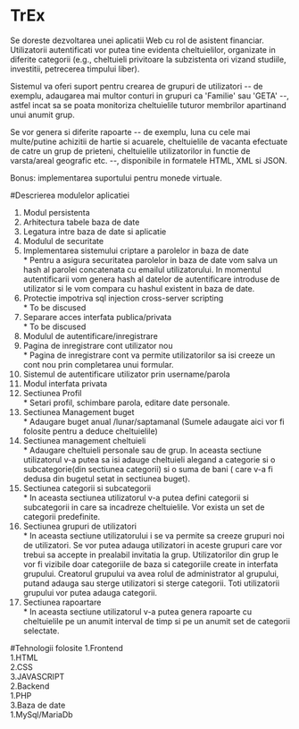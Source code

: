 # TrEx

Se doreste dezvoltarea unei aplicatii Web cu rol de asistent financiar. 
Utilizatorii autentificati vor putea tine evidenta cheltuielilor, organizate in diferite categorii (e.g., cheltuieli privitoare la subzistenta ori vizand studiile, investitii, petrecerea timpului liber). 

Sistemul va oferi suport pentru crearea de grupuri de utilizatori -- de exemplu, adaugarea mai multor conturi in grupuri ca 'Familie' sau 'GETA' --, astfel incat sa se poata monitoriza cheltuielile tuturor membrilor apartinand unui anumit grup. 

Se vor genera si diferite rapoarte -- de exemplu, luna cu cele mai multe/putine achizitii de hartie si acuarele, cheltuielile de vacanta efectuate de catre un grup de prieteni, cheltuielile utilizatorilor in functie de varsta/areal geografic etc. --, disponibile in formatele HTML, XML si JSON.

Bonus: implementarea suportului pentru monede virtuale.

#Descrierea modulelor aplicatiei

 1. Modul persistenta<br/>
  1.	Arhitectura tabele baza de date<br/>
  2.	Legatura intre baza de date si aplicatie<br/>
 2.	Modulul de securitate<br/>
  1.	Implementarea sistemului criptare a parolelor in baza de date<br/>
    *	Pentru a asigura securitatea parolelor in baza de date vom salva un hash al parolei concatenata cu emailul utilizatorului. In momentul autentificarii vom genera hash al datelor de autentificare introduse de utilizator si le vom compara cu hashul existent in baza de date.<br/>
  2.	Protectie impotriva sql injection cross-server scripting	<br/>
    *	To be discused<br/>
  3.	Separare acces interfata publica/privata<br/>
    *	To be discused<br/>
 3.	Modulul de autentificare/inregistrare<br/>
  1.	Pagina de inregistrare cont utilizator nou<br/>
    *	Pagina de inregistrare cont va permite utilizatorilor sa isi creeze un cont nou prin completarea unui formular.<br/>
  2.	Sistemul de autentificare utilizator prin username/parola<br/>
4.	Modul interfata privata<br/>
  1.	Sectiunea Profil<br/>
    *	Setari profil, schimbare parola, editare date personale.<br/>
  2.	Sectiunea Management buget<br/>
    *	Adaugare buget anual /lunar/saptamanal (Sumele adaugate aici vor fi folosite pentru a deduce cheltuielile)<br/> 
  3.	Sectiunea management cheltuieli<br/>
    *	Adaugare cheltuieli personale sau de grup. In aceasta sectiune utilizatorul v-a putea sa isi adauge cheltuieli alegand a categorie si o subcategorie(din sectiunea categorii) si o suma de bani ( care v-a fi dedusa din bugetul setat in sectiunea buget).<br/>
  4.	Sectiunea categorii si subcategorii<br/>
    *	In aceasta sectiunea utilizatorul v-a putea defini categorii si subcategorii in care sa incadreze cheltuielile. Vor exista un set de categorii predefinite.<br/>
  5.	Sectiunea grupuri de utilizatori<br/>
    *	In aceasta sectiune utilizatorului i se va permite sa creeze grupuri noi de utilizatori. Se vor putea adauga utilizatori in aceste grupuri care vor trebui sa accepte in prealabil invitatia la grup. Utilizatorilor din grup le vor fi vizibile doar categoriile de baza si categoriile create in interfata grupului. Creatorul grupului va avea rolul de administrator al grupului, putand adauga sau sterge utilizatori si sterge categorii. Toti utilizatorii grupului vor putea adauga categorii. <br/>
  6.	Sectiunea rapoartare<br/>
    *	In aceasta sectiune utilizatorul v-a putea genera rapoarte cu cheltuielile pe un anumit interval de timp si pe un anumit set de categorii selectate.<br/>
 
#Tehnologii folosite
1.Frontend<br/>
  1.HTML<br/>
  2.CSS<br/>
  3.JAVASCRIPT<br/>
2.Backend<br/>
  1.PHP<br/>
3.Baza de date<br/>
  1.MySql/MariaDb<br/>


